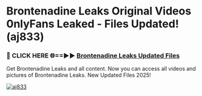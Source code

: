 # Brontenadine Leaks Original Videos 0nlyFans Leaked - Files Updated! (aj833)

<h3>🔴 CLICK HERE 🌐==►► <a href="https://tinyurl.com/x26r9saj" rel="nofollow">Brontenadine Leaks Updated Files</a></h3>

Get Brontenadine Leaks and all content. Now you can access all videos and pictures of Brontenadine Leaks. New Updated Files 2025!

[![aj833](https://i.imgur.com/LkgZPqh.gif)](https://tinyurl.com/x26r9saj)
